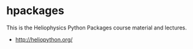 # hpackages
This is the Heliophysics Python Packages course material and lectures.

* http://heliopython.org/
